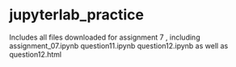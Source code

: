 # jupyterlab_practice
Includes all files downloaded for assignment 7 , including assignment_07.ipynb question11.ipynb question12.ipynb as well as question12.html
